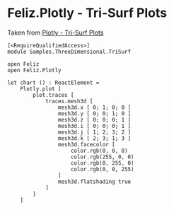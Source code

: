 # Feliz.Plotly - Tri-Surf Plots

Taken from [Plotly - Tri-Surf Plots](https://plot.ly/javascript/trisurf/)

```fsharp:plotly-chart-3d-trisurf
[<RequireQualifiedAccess>]
module Samples.ThreeDimensional.TriSurf

open Feliz
open Feliz.Plotly

let chart () : ReactElement =
    Plotly.plot [
        plot.traces [
            traces.mesh3d [
                mesh3d.x [ 0; 1; 0; 0 ]
                mesh3d.y [ 0; 0; 1; 0 ]
                mesh3d.z [ 0; 0; 0; 1 ]
                mesh3d.i [ 0; 0; 0; 1 ]
                mesh3d.j [ 1; 2; 3; 2 ]
                mesh3d.k [ 2; 3; 1; 3 ]
                mesh3d.facecolor [
                    color.rgb(0, 0, 0)
                    color.rgb(255, 0, 0)
                    color.rgb(0, 255, 0)
                    color.rgb(0, 0, 255)
                ]
                mesh3d.flatshading true
            ]
        ]
    ]

```
